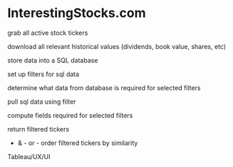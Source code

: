 # InterestingStocks.com
grab all active stock tickers

download all relevant historical values (dividends, book value, shares, etc)

store data into a SQL database

set up filters for sql data

determine what data from database is required for selected filters

pull sql data using filter

compute fields required for selected filters

return filtered tickers
- & - or -
order filtered tickers by similarity

Tableau/UX/UI
